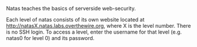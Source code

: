 Natas teaches the basics of serverside web-security.

Each level of natas consists of its own website located at http://natasX.natas.labs.overthewire.org, where X is the level number.
There is no SSH login. To access a level, enter the username for that level (e.g. natas0 for level 0) and its password.
